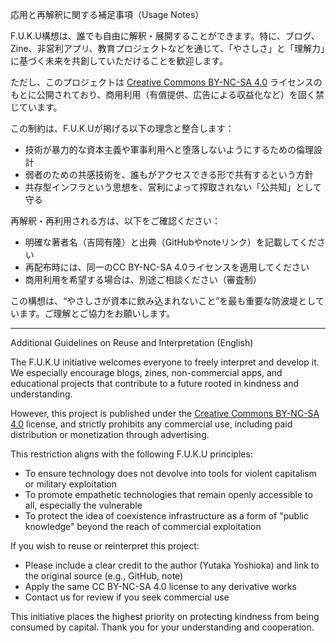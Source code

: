 応用と再解釈に関する補足事項（Usage Notes）

F.U.K.U構想は、誰でも自由に解釈・展開することができます。特に、ブログ、Zine、非営利アプリ、教育プロジェクトなどを通じて、「やさしさ」と「理解力」に基づく未来を共創していただけることを歓迎します。

ただし、このプロジェクトは [Creative Commons BY-NC-SA 4.0](https://creativecommons.org/licenses/by-nc-sa/4.0/) ライセンスのもとに公開されており、商用利用（有償提供、広告による収益化など）を固く禁じています。

この制約は、F.U.K.Uが掲げる以下の理念と整合します：

- 技術が暴力的な資本主義や軍事利用へと堕落しないようにするための倫理設計
- 弱者のための共感技術を、誰もがアクセスできる形で共有するという方針
- 共存型インフラという思想を、営利によって搾取されない「公共知」として守る

再解釈・再利用される方は、以下をご確認ください：

- 明確な著者名（吉岡有隆）と出典（GitHubやnoteリンク）を記載してください
- 再配布時には、同一のCC BY-NC-SA 4.0ライセンスを適用してください
- 商用利用を希望する場合は、別途ご相談ください（審査制）

この構想は、“やさしさが資本に飲み込まれないこと”を最も重要な防波堤としています。ご理解とご協力をお願いします。

---

Additional Guidelines on Reuse and Interpretation (English)

The F.U.K.U initiative welcomes everyone to freely interpret and develop it. We especially encourage blogs, zines, non-commercial apps, and educational projects that contribute to a future rooted in kindness and understanding.

However, this project is published under the [Creative Commons BY-NC-SA 4.0](https://creativecommons.org/licenses/by-nc-sa/4.0/) license, and strictly prohibits any commercial use, including paid distribution or monetization through advertising.

This restriction aligns with the following F.U.K.U principles:

- To ensure technology does not devolve into tools for violent capitalism or military exploitation
- To promote empathetic technologies that remain openly accessible to all, especially the vulnerable
- To protect the idea of coexistence infrastructure as a form of "public knowledge" beyond the reach of commercial exploitation

If you wish to reuse or reinterpret this project:

- Please include a clear credit to the author (Yutaka Yoshioka) and link to the original source (e.g., GitHub, note)
- Apply the same CC BY-NC-SA 4.0 license to any derivative works
- Contact us for review if you seek commercial use

This initiative places the highest priority on protecting kindness from being consumed by capital. Thank you for your understanding and cooperation.

